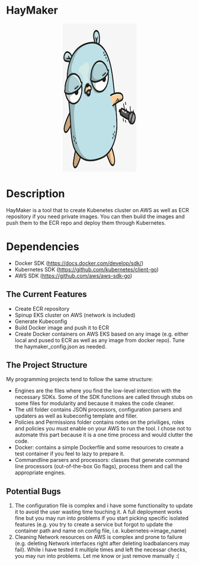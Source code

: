 # HayMaker

<p align="center">
  <img src="images/gopher.png" height=400px width=200px>
</p>


# Description
HayMaker is a tool that to create Kubenetes cluster on AWS as well as ECR repository if you need private images. You can then build the images and push them to the ECR repo and deploy them through Kubernetes. 


# Dependencies
- Docker SDK (https://docs.docker.com/develop/sdk/)
- Kubernetes SDK (https://github.com/kubernetes/client-go)
- AWS SDK (https://github.com/aws/aws-sdk-go)



## The Current Features
- Create ECR repository
- Spinup EKS cluster on AWS (network is included)
- Generate Kubeconfig
- Build Docker image and push it to ECR
- Create Docker containers on AWS EKS based on any image (e.g. either local and pused to ECR as well as any image from docker repo). Tune the haymaker_config.json as needed. 


## The Project Structure
My programming projects tend to follow the same structure: 
- Engines are the files where you find the low-level interction with the necessary SDKs. Some of the SDK functions are called through stubs on some files for modularity and because it makes the code cleaner. 
- The util folder contains JSON processors, configuration parsers and updaters as well as kubeconfig template and filler. 
- Policies and Permissions folder contains notes on the priviliges, roles and policies you must enable on your AWS to run the tool. I chose not to automate this part because it is a one time process and would clutter the code. 
- Docker: contains a simple Dockerfile and some resources to create a test container if you feel to lazy to prepare it. 
- Commandline parsers and processors: classes that generate command line processors (out-of-the-box Go flags), process them and call the appropriate engines. 


## Potential Bugs
1. The configuration file is complex and i have some functionality to update it to avoid the user wasting time touching it. A full deployment works fine but you may run into problems if you start picking specific isolated features (e.g. you try to create a service but forgot to update the container path and name on config file, i.e. kubernetes->image_name)
2. Cleaning Network resources on AWS is complex and prone to failure (e.g. deleting Network interfaces right after deleting loadbalancers may fail). While i have tested it multiple times and left the necessar checks, you may run into problems. Let me know or just remove manually :( 

